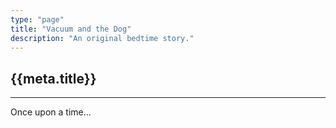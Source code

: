 ```yaml
---
type: "page"
title: "Vacuum and the Dog"
description: "An original bedtime story."
---
```


## {{meta.title}}

---

Once upon a time...